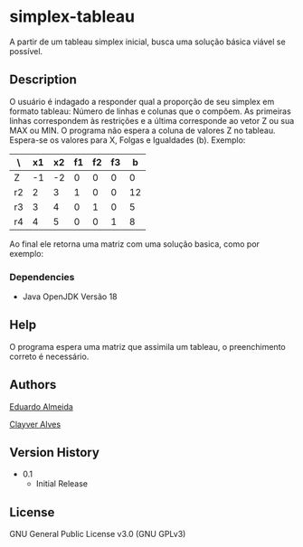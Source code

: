 # simplex-tableau

A partir de um tableau simplex inicial, busca uma solução básica viável se possível.

## Description

O usuário é indagado a responder qual a proporção de seu simplex em formato tableau:
Número de linhas e colunas que o compõem.
As primeiras linhas correspondem às restrições e a última corresponde ao vetor Z ou sua MAX ou MIN. O programa não espera a coluna de valores Z no tableau. Espera-se os valores para X, Folgas e Igualdades (b).
Exemplo:

\ | x1  | x2  | f1 | f2 | f3 | b
 ------ |-----|-----| ------ | ------ | ------ | ------
 Z  | -1  | -2 | 0 | 0 | 0 | 0
 r2  | 2   | 3 | 1 | 0 | 0 | 12
 r3  | 3   | 4 | 0 | 1 | 0 | 5
 r4  | 4   | 5   | 0 | 0 | 1 | 8

Ao final ele retorna uma matriz com uma solução basica, como por exemplo:



### Dependencies

* Java OpenJDK Versão 18


## Help

O programa espera uma matriz que assimila um tableau, o preenchimento correto é necessário. 

## Authors

 [Eduardo Almeida](https://instagram.com/duu_almeida_)

 [Clayver Alves](https://www.instagram.com/clayveralves/)

## Version History

* 0.1
    * Initial Release

## License
GNU General Public License v3.0 (GNU GPLv3)


